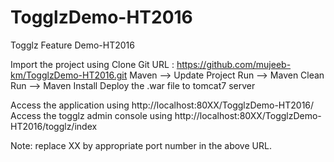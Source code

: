 # TogglzDemo-HT2016
Togglz Feature Demo-HT2016

Import the project using Clone Git URL : https://github.com/mujeeb-km/TogglzDemo-HT2016.git 
Maven --> Update Project
Run --> Maven Clean
Run --> Maven Install
Deploy the .war file to tomcat7 server

Access the application using http://localhost:80XX/TogglzDemo-HT2016/
Access the togglz admin console using http://localhost:80XX/TogglzDemo-HT2016/togglz/index

Note: replace XX by appropriate port number in the above URL. 
